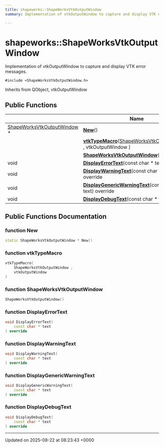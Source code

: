```yaml
---
title: shapeworks::ShapeWorksVtkOutputWindow
summary: Implementation of vtkOutputWindow to capture and display VTK error messages. 

---
```


# shapeworks::ShapeWorksVtkOutputWindow



Implementation of vtkOutputWindow to capture and display VTK error messages. 


`#include <ShapeWorksVtkOutputWindow.h>`

Inherits from QObject, vtkOutputWindow

## Public Functions

|                | Name           |
| -------------- | -------------- |
| [ShapeWorksVtkOutputWindow](../Classes/classshapeworks_1_1ShapeWorksVtkOutputWindow.md) * | **[New](../Classes/classshapeworks_1_1ShapeWorksVtkOutputWindow.md#function-new)**() |
| | **[vtkTypeMacro](../Classes/classshapeworks_1_1ShapeWorksVtkOutputWindow.md#function-vtktypemacro)**([ShapeWorksVtkOutputWindow](../Classes/classshapeworks_1_1ShapeWorksVtkOutputWindow.md) , vtkOutputWindow ) |
| | **[ShapeWorksVtkOutputWindow](../Classes/classshapeworks_1_1ShapeWorksVtkOutputWindow.md#function-shapeworksvtkoutputwindow)**() |
| void | **[DisplayErrorText](../Classes/classshapeworks_1_1ShapeWorksVtkOutputWindow.md#function-displayerrortext)**(const char * text) override |
| void | **[DisplayWarningText](../Classes/classshapeworks_1_1ShapeWorksVtkOutputWindow.md#function-displaywarningtext)**(const char * text) override |
| void | **[DisplayGenericWarningText](../Classes/classshapeworks_1_1ShapeWorksVtkOutputWindow.md#function-displaygenericwarningtext)**(const char * text) override |
| void | **[DisplayDebugText](../Classes/classshapeworks_1_1ShapeWorksVtkOutputWindow.md#function-displaydebugtext)**(const char * text) override |

## Public Functions Documentation

### function New

```cpp
static ShapeWorksVtkOutputWindow * New()
```


### function vtkTypeMacro

```cpp
vtkTypeMacro(
    ShapeWorksVtkOutputWindow ,
    vtkOutputWindow 
)
```


### function ShapeWorksVtkOutputWindow

```cpp
ShapeWorksVtkOutputWindow()
```


### function DisplayErrorText

```cpp
void DisplayErrorText(
    const char * text
) override
```


### function DisplayWarningText

```cpp
void DisplayWarningText(
    const char * text
) override
```


### function DisplayGenericWarningText

```cpp
void DisplayGenericWarningText(
    const char * text
) override
```


### function DisplayDebugText

```cpp
void DisplayDebugText(
    const char * text
) override
```


-------------------------------

Updated on 2025-08-22 at 08:23:43 +0000